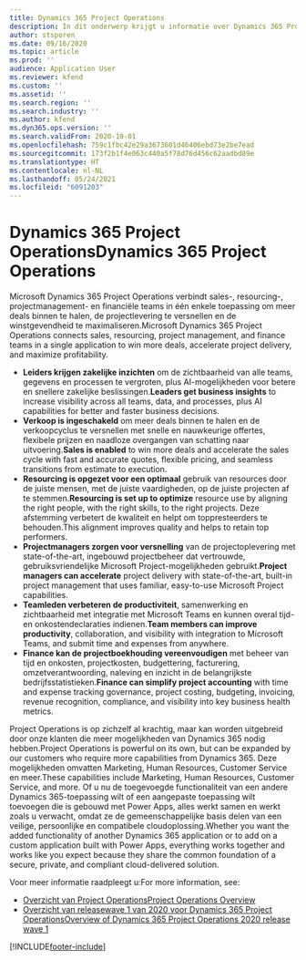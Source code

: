 ```yaml
---
title: Dynamics 365 Project Operations
description: In dit onderwerp krijgt u informatie over Dynamics 365 Project Operations.
author: stsporen
ms.date: 09/16/2020
ms.topic: article
ms.prod: ''
audience: Application User
ms.reviewer: kfend
ms.custom: ''
ms.assetid: ''
ms.search.region: ''
ms.search.industry: ''
ms.author: kfend
ms.dyn365.ops.version: ''
ms.search.validFrom: 2020-10-01
ms.openlocfilehash: 759c1fbc42e29a3673601d46406ebd73e2be7ead
ms.sourcegitcommit: 173f2b1f4e063c440a5f78d76d456c62aadbd89e
ms.translationtype: HT
ms.contentlocale: nl-NL
ms.lasthandoff: 05/24/2021
ms.locfileid: "6091203"
---
```

# <a name="dynamics-365-project-operations"></a><span data-ttu-id="d1629-103">Dynamics 365 Project Operations</span><span class="sxs-lookup"><span data-stu-id="d1629-103">Dynamics 365 Project Operations</span></span>

<span data-ttu-id="d1629-104">Microsoft Dynamics 365 Project Operations verbindt sales-, resourcing-, projectmanagement- en financiële teams in één enkele toepassing om meer deals binnen te halen, de projectlevering te versnellen en de winstgevendheid te maximaliseren.</span><span class="sxs-lookup"><span data-stu-id="d1629-104">Microsoft Dynamics 365 Project Operations connects sales, resourcing, project management, and finance teams in a single application to win more deals, accelerate project delivery, and maximize profitability.</span></span>

-   <span data-ttu-id="d1629-105">**Leiders krijgen zakelijke inzichten** om de zichtbaarheid van alle teams, gegevens en processen te vergroten, plus AI-mogelijkheden voor betere en snellere zakelijke beslissingen.</span><span class="sxs-lookup"><span data-stu-id="d1629-105">**Leaders get business insights** to increase visibility across all teams, data, and processes, plus AI capabilities for better and faster business decisions.</span></span>
-   <span data-ttu-id="d1629-106">**Verkoop is ingeschakeld** om meer deals binnen te halen en de verkoopcyclus te versnellen met snelle en nauwkeurige offertes, flexibele prijzen en naadloze overgangen van schatting naar uitvoering.</span><span class="sxs-lookup"><span data-stu-id="d1629-106">**Sales is enabled** to win more deals and accelerate the sales cycle with fast and accurate quotes, flexible pricing, and seamless transitions from estimate to execution.</span></span>
-   <span data-ttu-id="d1629-107">**Resourcing is opgezet voor een optimaal** gebruik van resources door de juiste mensen, met de juiste vaardigheden, op de juiste projecten af te stemmen.</span><span class="sxs-lookup"><span data-stu-id="d1629-107">**Resourcing is set up to optimize** resource use by aligning the right people, with the right skills, to the right projects.</span></span> <span data-ttu-id="d1629-108">Deze afstemming verbetert de kwaliteit en helpt om toppresteerders te behouden.</span><span class="sxs-lookup"><span data-stu-id="d1629-108">This alignment improves quality and helps to retain top performers.</span></span>
-   <span data-ttu-id="d1629-109">**Projectmanagers zorgen voor versnelling** van de projectoplevering met state-of-the-art, ingebouwd projectbeheer dat vertrouwde, gebruiksvriendelijke Microsoft Project-mogelijkheden gebruikt.</span><span class="sxs-lookup"><span data-stu-id="d1629-109">**Project managers can accelerate** project delivery with state-of-the-art, built-in project management that uses familiar, easy-to-use Microsoft Project capabilities.</span></span>
-   <span data-ttu-id="d1629-110">**Teamleden verbeteren de productiviteit**, samenwerking en zichtbaarheid met integratie met Microsoft Teams en kunnen overal tijd- en onkostendeclaraties indienen.</span><span class="sxs-lookup"><span data-stu-id="d1629-110">**Team members can improve productivity**, collaboration, and visibility with integration to Microsoft Teams, and submit time and expenses from anywhere.</span></span>
-   <span data-ttu-id="d1629-111">**Finance kan de projectboekhouding vereenvoudigen** met beheer van tijd en onkosten, projectkosten, budgettering, facturering, omzetverantwoording, naleving en inzicht in de belangrijkste bedrijfsstatistieken.</span><span class="sxs-lookup"><span data-stu-id="d1629-111">**Finance can simplify project accounting** with time and expense tracking governance, project costing, budgeting, invoicing, revenue recognition, compliance, and visibility into key business health metrics.</span></span>

<span data-ttu-id="d1629-112">Project Operations is op zichzelf al krachtig, maar kan worden uitgebreid door onze klanten die meer mogelijkheden van Dynamics 365 nodig hebben.</span><span class="sxs-lookup"><span data-stu-id="d1629-112">Project Operations is powerful on its own, but can be expanded by our customers who require more capabilities from Dynamics 365.</span></span> <span data-ttu-id="d1629-113">Deze mogelijkheden omvatten Marketing, Human Resources, Customer Service en meer.</span><span class="sxs-lookup"><span data-stu-id="d1629-113">These capabilities include Marketing, Human Resources, Customer Service, and more.</span></span> <span data-ttu-id="d1629-114">Of u nu de toegevoegde functionaliteit van een andere Dynamics 365-toepassing wilt of een aangepaste toepassing wilt toevoegen die is gebouwd met Power Apps, alles werkt samen en werkt zoals u verwacht, omdat ze de gemeenschappelijke basis delen van een veilige, persoonlijke en compatibele cloudoplossing.</span><span class="sxs-lookup"><span data-stu-id="d1629-114">Whether you want the added functionality of another Dynamics 365 application or to add on a custom application built with Power Apps, everything works together and works like you expect because they share the common foundation of a secure, private, and compliant cloud-delivered solution.</span></span>

<span data-ttu-id="d1629-115">Voor meer informatie raadpleegt u:</span><span class="sxs-lookup"><span data-stu-id="d1629-115">For more information, see:</span></span>

- [<span data-ttu-id="d1629-116">Overzicht van Project Operations</span><span class="sxs-lookup"><span data-stu-id="d1629-116">Project Operations Overview</span></span>](https://dynamics.microsoft.com/en-us/project-operations/overview/)
- [<span data-ttu-id="d1629-117">Overzicht van releasewave 1 van 2020 voor Dynamics 365 Project Operations</span><span class="sxs-lookup"><span data-stu-id="d1629-117">Overview of Dynamics 365 Project Operations 2020 release wave 1</span></span>](/dynamics365-release-plan/2020wave1/dynamics365-project-operations/)



[!INCLUDE[footer-include](includes/footer-banner.md)]
